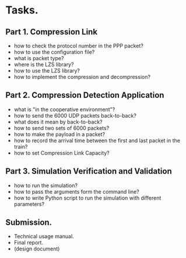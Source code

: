 

# Tasks.

## Part 1. Compression Link 
- how to check the protocol number in the PPP packet?
- how to use the configuration file? 
- what is packet type? 
- where is the LZS library? 
- how to use the LZS library?
- how to implement the compression and decompression? 

## Part 2. Compression Detection Application 
- what is "in the cooperative environment"?
- how to send the 6000 UDP packets back-to-back? 
- what does it mean by back-to-back?
- how to send two sets of 6000 packets? 
- how to make the payload in a packet? 
- how to record the arrival time between the first and last packet in the train? 
- how to set Compression Link Capacity? 

## Part 3. Simulation Verification and Validation 
- how to run the simulation? 
- how to pass the arguments form the command line?
- how to write Python script to run the simulation with different parameters?

## Submission. 
- Technical usage manual. 
- Final report. 
- (design document)



 




 
 





